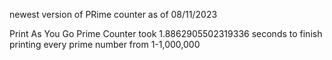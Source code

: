 newest version of PRime counter as of 08/11/2023



Print As You Go Prime Counter took 1.8862905502319336 seconds to finish printing every prime number from 1-1,000,000
